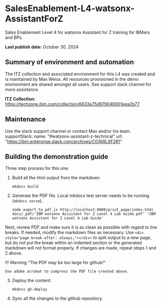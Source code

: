 
# SalesEnablement-L4-watsonx-AssistantForZ
Sales Enablement Level 4 for watsonx Assistant for Z training for IBMers and BPs.

**Last publish date:** October 30, 2024

## Summary of environment and automation

The ITZ collection and associated environment for this L4 was created and is maintained by Max Weiss. All resources provisioned in the demo environment are shared amongst all users. See support slack channel for more assistance.

**ITZ Collection:** <a href="https://techzone.ibm.com/collection/6633e75d979046001eea2b77" target="_blank">https://techzone.ibm.com/collection/6633e75d979046001eea2b77</a>

## Maintenance

Use the slack support channel or contact Max and/or his team.
supportSlack: 
    name: "#watsonx-assistant-z-technical"
    url: "https://ibm.enterprise.slack.com/archives/C07ARLXF2R1"

## Building the demonstration guide

Three step process for this one:


1. Build all the html output from the markdown

    ```
    mkdocs build
    ```

2. Generate the PDF file. Local mkdocs test server needs to be running (```mkdocs serve```).

    ```
    node export_to_pdf.js http://localhost:8000/print_page/index.html docs/_pdf/'IBM watsonx Assistant for Z Level 4 Lab Guide.pdf' 'IBM watsonx Assistant for Z Level 4 Lab Guide'
    ```

Next, review PDF and make sure it is as clean as possible with regard to line breaks. If needed, modify the markdown files as necessary. Use ```<div style="page-break-after: always;"></div>``` to split output to a new page, but do not put the break within an indented section or the generated markdown will not format properly. If changes are made, repeat steps 1 and 2 above. 

!!! Warning "The PDF may be too large for github!"

    Use adobe acrobat to compress the PDF file created above.

3. Deploy the content.

    ```
    mkdocs gh-deploy
    ```

4. Sync all the changes to the github repository.